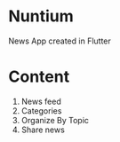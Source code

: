 # Nuntium
News App created in Flutter 

# Content

1. News feed 
2. Categories
3. Organize By Topic
4. Share news
